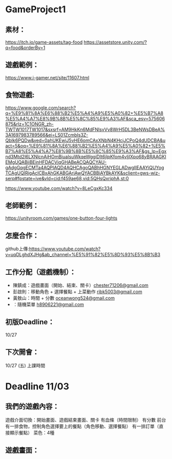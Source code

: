 # GameProject1

## 素材：
https://itch.io/game-assets/tag-food
https://assetstore.unity.com/?q=food&orderBy=1

## 遊戲範例：
https://www.i-gamer.net/site/11607.html

## 食物遊戲:
https://www.google.com/search?q=%E9%81%8A%E6%88%B2%E5%A4%A9%E5%A0%82+%E5%B7%A8%E5%A4%A7%E8%9B%8B%E5%8C%85%E9%A3%AF&sca_esv=575606875&rlz=1C1ONGR_zh-TWTW1017TW1017&sxsrf=AM9HkKn6MdFNIsvVv8WrH5DL3BeNWsDBeA%3A1697983789566&ei=LS01ZcmbIs3Z-QbIk6PQDw&ved=0ahUKEwiJ5vHE6omCAxXNbN4KHcjJCPoQ4dUDCBA&uact=5&oq=%E9%81%8A%E6%88%B2%E5%A4%A9%E5%A0%82+%E5%B7%A8%E5%A4%A7%E8%9B%8B%E5%8C%85%E9%A3%AF&gs_lp=Egxnd3Mtd2l6LXNlcnAiHOmBiuaIsuWkqeWggiDlt6jlpKfom4vljIXpo68yBRAAGKIEMgUQABiiBEinHFDACVjqGHABeACQAQCYAU-gAdgGqgECMTa4AQPIAQD4AQHCAgoQABhHGNYEGLADwgIIEAAYiQUYogTCAgUQIRigAcICBxAhGKABGAriAwQYACBBiAYBkAYK&sclient=gws-wiz-serp#fpstate=ive&vld=cid:f459ae68,vid:5QHsQxrjphA,st:0

https://www.youtube.com/watch?v=8LeCgxKc334 

## 老師範例：
https://unityroom.com/games/one-button-four-lights


## 怎麼合作：
github上傳:https://www.youtube.com/watch?v=uqDLghdXJHg&ab_channel=%E5%91%82%E5%8D%93%E5%8B%B3


## 工作分配（遊戲機制）：
- 陳鎮成：遊戲畫面（開始、結束、關卡）chester71206@gmail.com
- 彭啟則：移動角色 + 選擇餐點 + 上菜動作 ribk5003@gmail.com
- 黃敖山：時間 + 分數 oceanwong524@gmail.com
- ：隨機菜單 h8906221@gmail.com

## 初版Deadline：
10/27

## 下次開會：
10/27 (五) 上課時間

# Deadline 11/03 

## 我們的遊戲內容：
遊戲介面切換：開始畫面、遊戲結束畫面、關卡
有血條（時間限制）
有分數
前台有一排食物，控制角色選擇要上的餐點（角色移動、選擇餐點）
有一排訂單（直接顯示餐點）
菜色：4種

## 遊戲畫面：
